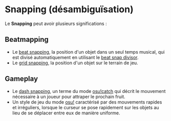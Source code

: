 # Snapping (désambiguïsation)

Le **Snapping** peut avoir plusieurs significations :

## Beatmapping

- Le [beat snapping](/wiki/Beatmapping/Snapping), la position d'un objet dans un seul temps musical, qui est divisé automatiquement en utilisant le [beat snap divisor](/wiki/Client/Beatmap_editor/Beat_Snap_Divisor).
- Le [grid snapping](/wiki/Grid_snapping), la position d'un objet sur le terrain de jeu.

## Gameplay

- Le [dash snapping](/wiki/Gameplay/Dash_snapping), un terme du mode [osu!catch](/wiki/Game_mode/osu!catch) qui décrit le mouvement nécessaire à un joueur pour attraper le prochain fruit.
- Un style de jeu du mode [osu!](/wiki/Game_mode/osu!) caractérisé par des mouvements rapides et irréguliers, lorsque le curseur se pose rapidement sur les objets au lieu de se déplacer entre eux de manière uniforme.
